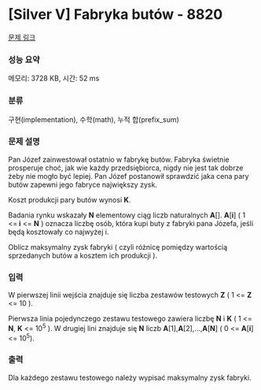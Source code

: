 # [Silver V] Fabryka butów - 8820 

[문제 링크](https://www.acmicpc.net/problem/8820) 

### 성능 요약

메모리: 3728 KB, 시간: 52 ms

### 분류

구현(implementation), 수학(math), 누적 합(prefix_sum)

### 문제 설명

<p>Pan Józef zainwestował ostatnio w fabrykę butów. Fabryka świetnie prosperuje choć, jak wie każdy przedsiębiorca, nigdy nie jest tak dobrze żeby nie mogło być lepiej. Pan Józef postanowił sprawdzić jaka cena pary butów zapewni jego fabryce największy zysk.</p>

<p>Koszt produkcji pary butów wynosi <strong>K</strong>.</p>

<p>Badania rynku wskazały <strong>N</strong> elementowy ciąg liczb naturalnych <strong>A</strong>[]. <strong>A</strong>[<strong>i</strong>] ( 1 <=<strong> i</strong> <= <strong>N</strong> ) oznacza liczbę osób, która kupi buty z fabryki pana Józefa, jeśli będą kosztowały co najwyżej i.</p>

<p>Oblicz maksymalny zysk fabryki ( czyli różnicę pomiędzy wartością sprzedanych butów a kosztem ich produkcji ).</p>

### 입력 

 <p>W pierwszej linii wejścia znajduje się liczba zestawów testowych <strong>Z</strong> ( 1 <= <strong>Z</strong> <= 10 ).</p>

<p>Pierwsza linia pojedynczego zestawu testowego zawiera liczbę <strong>N</strong> i <strong>K</strong> ( 1 <= <strong>N</strong>, <strong>K</strong> <= 10<sup>5</sup> ). W drugiej lini znajduje się <strong>N</strong> liczb <strong>A</strong>[1],<strong>A</strong>[2],...,<strong>A</strong>[<strong>N</strong>] ( 0 <= <strong>A</strong>[<strong>i</strong>] <= 10<sup>5</sup>).</p>

### 출력 

 <p>Dla każdego zestawu testowego należy wypisać maksymalny zysk fabryki.</p>

